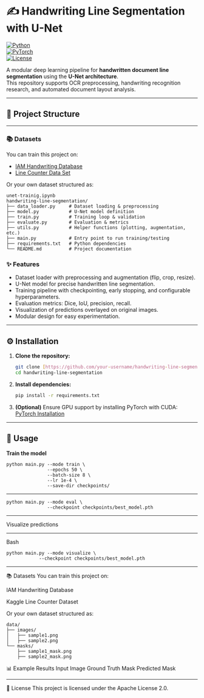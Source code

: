 # ✍️ Handwriting Line Segmentation with U-Net

[![Python](https://img.shields.io/badge/python-3.11+-blue.svg)](https://www.python.org/)  
[![PyTorch](https://img.shields.io/badge/PyTorch-2.2.0+-red.svg)](https://pytorch.org/)  
[![License](https://img.shields.io/badge/License-Apache_2.0-green.svg)](LICENSE)

A modular deep learning pipeline for **handwritten document line segmentation** using the **U-Net architecture**.  
This repository supports OCR preprocessing, handwriting recognition research, and automated document layout analysis.

---

## 📂 Project Structure

---
 ### 📚 Datasets
You can train this project on:

* [IAM Handwriting Database](https://fki.tic.bfh.ch/databases/iam-handwriting-database)
* [Line Counter Data Set](https://www.kaggle.com/datasets/tinsaiebahiru/line-counter-data-set)

Or your own dataset structured as:
```
unet-trainig.ipynb
handwriting-line-segmentation/
├── data_loader.py     # Dataset loading & preprocessing
├── model.py           # U-Net model definition
├── train.py           # Training loop & validation
├── evaluate.py        # Evaluation & metrics
├── utils.py           # Helper functions (plotting, augmentation, etc.)
├── main.py            # Entry point to run training/testing
├── requirements.txt   # Python dependencies
└── README.md          # Project documentation
```
### ✨ Features
* Dataset loader with preprocessing and augmentation (flip, crop, resize).
* U-Net model for precise handwritten line segmentation.
* Training pipeline with checkpointing, early stopping, and configurable hyperparameters.
* Evaluation metrics: Dice, IoU, precision, recall.
* Visualization of predictions overlayed on original images.
* Modular design for easy experimentation.


---

## ⚙️ Installation

1.  **Clone the repository:**
    ```bash
    git clone [https://github.com/your-username/handwriting-line-segmentation.git](https://github.com/your-username/handwriting-line-segmentation.git)
    cd handwriting-line-segmentation
    ```
2.  **Install dependencies:**
    ```bash
    pip install -r requirements.txt
    ```
3.  **(Optional)** Ensure GPU support by installing PyTorch with CUDA: [PyTorch Installation](https://pytorch.org/get-started/locally/)

---

## 🚀 Usage

**Train the model**
```
python main.py --mode train \
               --epochs 50 \
               --batch-size 8 \
               --lr 1e-4 \
               --save-dir checkpoints/
```
---
```
python main.py --mode eval \
               --checkpoint checkpoints/best_model.pth
```
---
Visualize predictions

---

Bash
```
python main.py --mode visualize \
            --checkpoint checkpoints/best_model.pth
```
---

📚 Datasets
You can train this project on:

IAM Handwriting Database

Kaggle Line Counter Dataset

Or your own dataset structured as:
```
data/
├── images/
│   ├── sample1.png
│   ├── sample2.png
└── masks/
    ├── sample1_mask.png
    ├── sample2_mask.png

```
📊 Example Results
Input Image	Ground Truth Mask	Predicted Mask

---

📝 License
This project is licensed under the Apache License 2.0.
